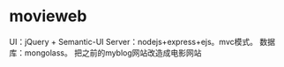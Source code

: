 # movieweb
UI：jQuery + Semantic-UI 
Server：nodejs+express+ejs。mvc模式。
数据库：mongolass。
把之前的myblog网站改造成电影网站
